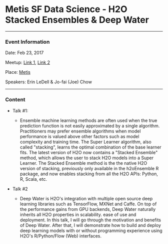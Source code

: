 # Metis SF Data Science - H2O Stacked Ensembles & Deep Water

---

### Event Information

Date: Feb 23, 2017

Meetup: 
[Link 1](https://www.meetup.com/Metis-San-Francisco-Data-Science/events/237592021/), 
[Link 2](https://www.meetup.com/San-Francisco-Big-Data-Science/events/237506296/)

Place: [Metis](https://goo.gl/maps/zacRgRPySvy) 

Speakers: Erin LeDell & Jo-fai (Joe) Chow

---

### Content

- Talk #1: 

    - Ensemble machine learning methods are often used when the true prediction function is not easily approximated by a single algorithm. Practitioners may prefer ensemble algorithms when model performance is valued above other factors such as model complexity and training time. The Super Learner algorithm, also called "stacking", learns the optimal combination of the base learner fits.  The latest version of H2O now contains a "Stacked Ensemble" method, which allows the user to stack H2O models into a Super Learner.  The Stacked Ensemble method is the the native H2O version of stacking, previously only available in the h2oEnsemble R package, and now enables stacking from all the H2O APIs: Python, R, Scala, etc.

- Talk #2

    - Deep Water is H2O's integration with multiple open source deep learning libraries such as TensorFlow, MXNet and Caffe. On top of the performance gains from GPU backends, Deep Water naturally inherits all H2O properties in scalability. ease of use and deployment. In this talk, I will go through the motivation and benefits of Deep Water. After that, I will demonstrate how to build and deploy deep learning models with or without programming experience using H2O's R/Python/Flow (Web) interfaces.


